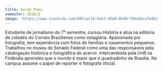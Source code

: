 ```yaml
---
title: Sarah Paes
semester: 2018/2
image: 'https://www.ucarecdn.com/49fcac14-6ae3-45e0-8b40-f9eeddca7e03/'
---
```

Estudante de jornalismo do 7° semestre, cursou História e atua na editoria de cidades do Correio Braziliense como estagiária. Apaixonada por fotografia, tem experiência com fotos de famílias e casamentos pequenos. Trabalhou no museu do Senado Federal como uma das responsáveis pela catalogação histórica e fotográfica do acervo. Intercambista pela UnB na Finlândia aprendeu que o mundo é maior que o quadradinho de Brasília. No campus assume o papel de repórter e fotógrafa oficial.
